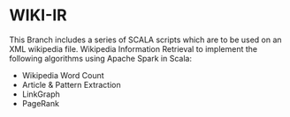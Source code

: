 # WIKI-IR  
This Branch includes a series of SCALA scripts which are to be used on an XML wikipedia file.
Wikipedia Information Retrieval to implement the following algorithms using Apache Spark in Scala:
- Wikipedia Word Count
- Article & Pattern Extraction
- LinkGraph
- PageRank 


